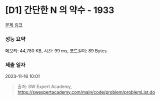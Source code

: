 # [D1] 간단한 N 의 약수 - 1933 

[문제 링크](https://swexpertacademy.com/main/code/problem/problemDetail.do?contestProbId=AV5PhcWaAKIDFAUq) 

### 성능 요약

메모리: 44,780 KB, 시간: 99 ms, 코드길이: 89 Bytes

### 제출 일자

2023-11-16 10:01



> 출처: SW Expert Academy, https://swexpertacademy.com/main/code/problem/problemList.do